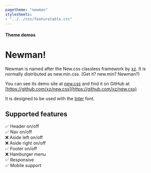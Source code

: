 ```yaml
---
pagetheme: "newman"
stylesheets:
- "../../css/featuretable.css"
---
```

#### Theme demos

# Newman!

Newman is named after the New.css classless framework by [xz](https://xz.style/). 
It is normally distributed as new.min.css. (Get it? new.min? Newman?)

You can see its demo site at [new.css](https://newcss.net/) and
find it on GitHub at [https://github.com/xz/new.css](https://github.com/xz/new.css)

It is designed to be used with the [Inter](https://rsms.me/inter/) font.

## Supported features

✅ Header on/off\
✅ Nav on/off\
❌ Aside left on/off\
❌ Aside right on/off\
✅ Footer on/off\
❌ Hamburger menu\
✅ Responsive\
✅ Mobile support



